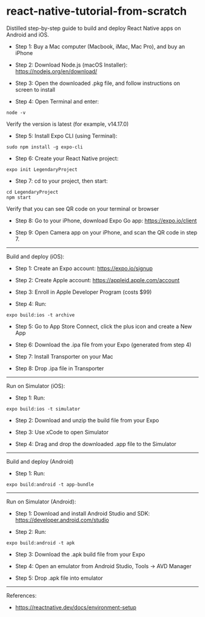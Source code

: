 # react-native-tutorial-from-scratch

Distilled step-by-step guide to build and deploy React Native apps on Android and iOS.

- Step 1: Buy a Mac computer (Macbook, iMac, Mac Pro), and buy an iPhone

- Step 2: Download Node.js (macOS Installer): https://nodejs.org/en/download/

- Step 3: Open the downloaded .pkg file, and follow instructions on screen to install

- Step 4: Open Terminal and enter:

```
node -v
```
Verify the version is latest (for example, v14.17.0)

- Step 5: Install Expo CLI (using Terminal):
```
sudo npm install -g expo-cli
```

- Step 6: Create your React Native project:
```
expo init LegendaryProject
```

- Step 7: cd to your project, then start:
```
cd LegendaryProject
npm start
```
Verify that you can see QR code on your terminal or browser

- Step 8: Go to your iPhone, download Expo Go app: https://expo.io/client

- Step 9: Open Camera app on your iPhone, and scan the QR code in step 7.



-----------------------
Build and deploy (iOS):
- Step 1: Create an Expo account: https://expo.io/signup

- Step 2: Create Apple account: https://appleid.apple.com/account

- Step 3: Enroll in Apple Developer Program (costs $99)

- Step 4: Run:
```
expo build:ios -t archive
```

- Step 5: Go to App Store Connect, click the plus icon and create a New App

- Step 6: Download the .ipa file from your Expo (generated from step 4)

- Step 7: Install Transporter on your Mac

- Step 8: Drop .ipa file in Transporter


-----------------------------------
Run on Simulator (iOS):
- Step 1: Run:
```
expo build:ios -t simulator
```

- Step 2: Download and unzip the build file from your Expo

- Step 3: Use xCode to open Simulator

- Step 4: Drag and drop the downloaded .app file to the Simulator

-----------------------
Build and deploy (Android)
- Step 1: Run:
```
expo build:android -t app-bundle
```

-----------------------
Run on Simulator (Android):

- Step 1: Download and install Android Studio and SDK: https://developer.android.com/studio

- Step 2: Run:
```
expo build:android -t apk
```

- Step 3: Download the .apk build file from your Expo

- Step 4: Open an emulator from Android Studio, Tools -> AVD Manager

- Step 5: Drop .apk file into emulator



-----------------
References:
- https://reactnative.dev/docs/environment-setup
